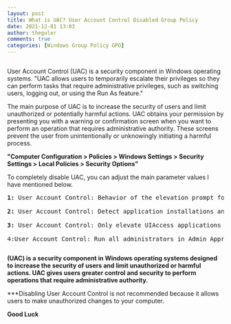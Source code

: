```yaml
---
layout: post
title: What is UAC? User Account Control Disabled Group Policy
date: 2021-12-01 13:03
author: theguler
comments: true
categories: [Windows Group Policy GPO]
---
```

<!-- wp:image {"id":237,"sizeSlug":"large","linkDestination":"none"} -->
<figure class="wp-block-image size-large"><img src="https://farukguler.com/assets/post_images/uac-user-account-control.jpg?w=310" alt="" class="wp-image-237" /></figure>
<!-- /wp:image -->

<!-- wp:paragraph -->
<p>User Account Control (UAC) is a security component in Windows operating systems. "UAC allows users to temporarily escalate their privileges so they can perform tasks that require administrative privileges, such as switching users, logging out, or using the Run As feature."</p>
<!-- /wp:paragraph -->

<!-- wp:paragraph -->
<p>The main purpose of UAC is to increase the security of users and limit unauthorized or potentially harmful actions. UAC obtains your permission by presenting you with a warning or confirmation screen when you want to perform an operation that requires administrative authority. These screens prevent the user from unintentionally or unknowingly initiating a harmful process.</p>
<!-- /wp:paragraph -->

<!-- wp:paragraph -->
<p><strong>"Computer Configuration &gt; Policies &gt; Windows Settings &gt; Security Settings &gt; Local Policies &gt; Security Options" </strong></p>
<!-- /wp:paragraph -->

<!-- wp:paragraph -->
<p>To completely disable UAC, you can adjust the main parameter values ​​I have mentioned below.</p>
<!-- /wp:paragraph -->

<!-- wp:preformatted -->
<pre class="wp-block-preformatted"><strong>1:</strong> User Account Control: Behavior of the elevation prompt for administrators in Admin Approval Mode = <strong>Elevate without prompting</strong>

<strong>2:</strong> User Account Control: Detect application installations and prompt for elevation = <strong>Disabled</strong>

<strong>3: </strong>User Account Control: Only elevate UIAccess applications that are installed in secure locations = <strong>Disabled</strong>

4:User Account Control: Run all administrators in Admin Approval Mode = <strong>Disabled</strong></pre>
<!-- /wp:preformatted -->

<!-- wp:image {"id":9282,"sizeSlug":"large","linkDestination":"none"} -->
<figure class="wp-block-image size-large"><img src="https://farukguler.com/assets/post_images/uac_select_now.png?w=984" alt="" class="wp-image-9282" /></figure>
<!-- /wp:image -->

<!-- wp:paragraph -->
<p><strong>(UAC) is a security component in Windows operating systems designed to increase the security of users and limit unauthorized or harmful actions. UAC gives users greater control and security to perform operations that require administrative authority.</strong></p>
<!-- /wp:paragraph -->

<!-- wp:paragraph -->
<p>***Disabling User Account Control is not recommended because it allows users to make unauthorized changes to your computer.</p>
<!-- /wp:paragraph -->

<!-- wp:paragraph -->
<p><strong>Good Luck</strong></p>
<!-- /wp:paragraph -->
